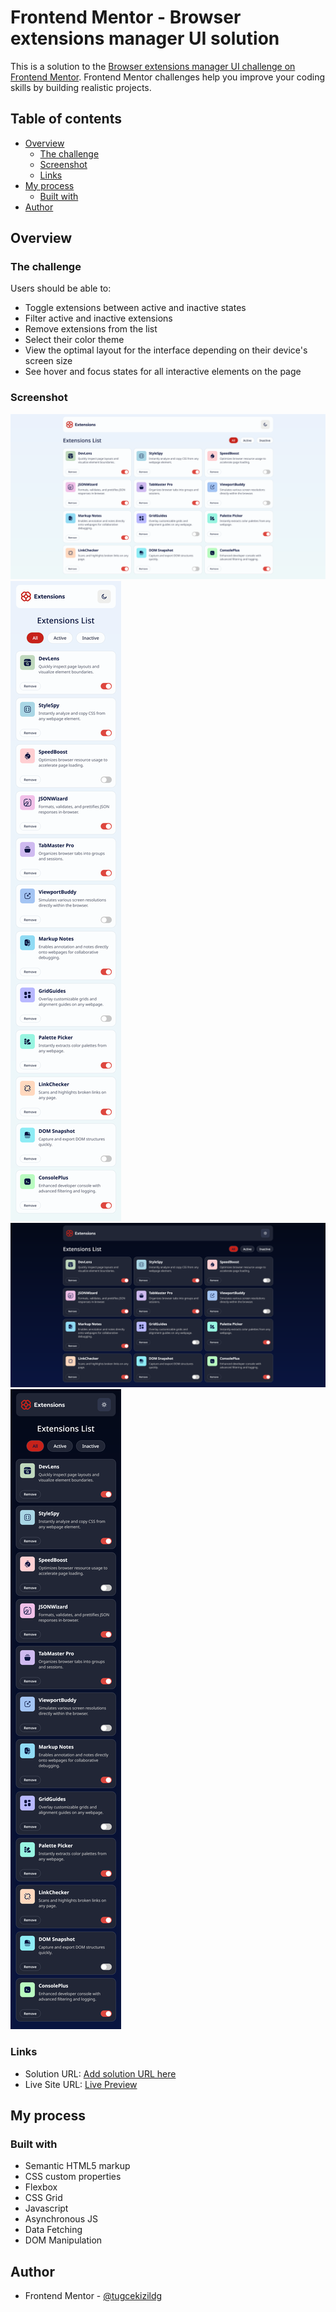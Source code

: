 # Frontend Mentor - Browser extensions manager UI solution

This is a solution to the [Browser extensions manager UI challenge on Frontend Mentor](https://www.frontendmentor.io/challenges/browser-extension-manager-ui-yNZnOfsMAp). Frontend Mentor challenges help you improve your coding skills by building realistic projects.

## Table of contents

- [Overview](#overview)
  - [The challenge](#the-challenge)
  - [Screenshot](#screenshot)
  - [Links](#links)
- [My process](#my-process)
  - [Built with](#built-with)
- [Author](#author)

## Overview

### The challenge

Users should be able to:

- Toggle extensions between active and inactive states
- Filter active and inactive extensions
- Remove extensions from the list
- Select their color theme
- View the optimal layout for the interface depending on their device's screen size
- See hover and focus states for all interactive elements on the page

### Screenshot

![LightDesktopDesign](./LightDesktopVersion.png)
![LightMobileDesign](./LightMobileVersion.png)
![DarkDesktopDesign](./DarkDesktopVersion.png)
![DarkMobileDesign](./DarkMobileVersion.png)

### Links

- Solution URL: [Add solution URL here](https://your-solution-url.com)
- Live Site URL: [Live Preview](https://illustrious-tapioca-545089.netlify.app)

## My process

### Built with

- Semantic HTML5 markup
- CSS custom properties
- Flexbox
- CSS Grid
- Javascript
- Asynchronous JS
- Data Fetching
- DOM Manipulation

## Author

- Frontend Mentor - [@tugcekizildg](https://www.frontendmentor.io/profile/tugcekizildg)
